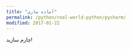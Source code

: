 ```yaml
---
title: "آماده سازی"
permalink: /python/real-world-python/pycharm/
modified: 2017-01-22
---
```


چارم سازید!
